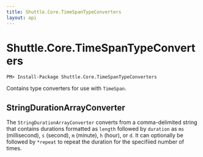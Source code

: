 ```yaml
---
title: Shuttle.Core.TimeSpanTypeConverters
layout: api
---
```

# Shuttle.Core.TimeSpanTypeConverters

```
PM> Install-Package Shuttle.Core.TimeSpanTypeConverters
```

Contains type converters for use with `TimeSpan`.

## StringDurationArrayConverter

The `StringDurationArrayConverter` converts from a comma-delimited string that contains durations formatted as `length` followed by `duration` as `ms` (millisecond), `s` (second), `m` (minute), `h` (hour), or `d`.  It can optionally be followed by `*repeat` to repeat the duration for the specifiied number of times.
